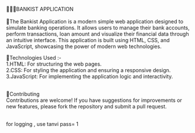 🏦🏦🏦BANKIST APPLICATION  <br> <br>
💸The Bankist Application is a modern simple web application designed to simulate banking operations. It allows users to manage their bank accounts, perform transactions, loan amount  and visualize their financial data through an intuitive interface. This application is built using HTML, CSS, and JavaScript, showcasing the power of modern web technologies.

💸Technologies Used :-<br>
  1.HTML: For structuring the web pages. <br>
  2.CSS: For styling the application and ensuring a responsive design.<br>
  3.JavaScript: For implementing the application logic and interactivity.
  <br>
  <br>


💸Contributing <br>
Contributions are welcome! If you have suggestions for improvements or new features, please fork the repository and submit a pull request.

<br>
for logging , use tanvi pass= 1
